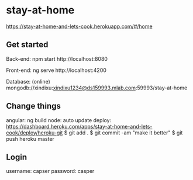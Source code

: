 # stay-at-home
https://stay-at-home-and-lets-cook.herokuapp.com/#/home


## Get started
Back-end:
npm start
http://localhost:8080

Front-end:
ng serve
http://localhost:4200

Database: (online)
mongodb://xindixu:xindixu1234@ds159993.mlab.com:59993/stay-at-home

## Change things
angular: ng build
node: auto update
deploy: https://dashboard.heroku.com/apps/stay-at-home-and-lets-cook/deploy/heroku-git
$ git add .
$ git commit -am "make it better"
$ git push heroku master

## Login
username: capser
password: casper
